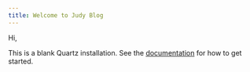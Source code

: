 ```yaml
---
title: Welcome to Judy Blog
---
```


Hi, 

This is a blank Quartz installation.
See the [documentation](https://quartz.jzhao.xyz) for how to get started.

